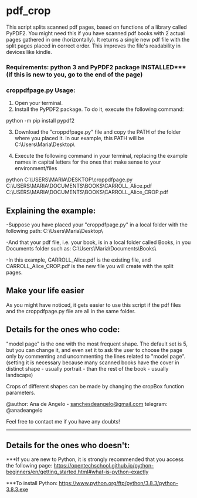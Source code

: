 # pdf_crop

This script splits scanned pdf pages, based on functions of a library called PyPDF2.
You might need this if you have scanned pdf books with 2 actual pages gathered in one (horizontally).
It returns a single new pdf file with the split pages placed in correct order.
This improves the file's readability in devices like kindle.

### Requirements: python 3 and PyPDF2 package INSTALLED*** (If this is new to you, go to the end of the page)

### croppdfpage.py Usage:
   1. Open your terminal.
   2. Install the PyPDF2 package. To do it, execute the following command:

python -m pip install pypdf2

   3. Download the "croppdfpage.py" file and copy the PATH of the folder where you placed it. In our example, this PATH will be C:\Users\Maria\Desktop\

   4. Execute the following command in your terminal, replacing the example names in capital letters for the ones that make sense to your environment/files

python C:\USERS\MARIA\DESKTOP\croppdfpage.py C:\USERS\MARIA\DOCUMENTS\BOOKS\CARROLL_Alice.pdf C:\USERS\MARIA\DOCUMENTS\BOOKS\CARROLL_Alice_CROP.pdf 

## Explaining the example:
-Suppose you have placed your "croppdfpage.py" in a local folder with the following path:
C:\Users\Maria\Desktop\

-And that your pdf file, i.e. your book, is in a local folder called Books, in you Documents folder such as:
C:\Users\Maria\Documents\Books\

-In this example, CARROLL_Alice.pdf is the existing file, and CARROLL_Alice_CROP.pdf is the new file you will create with the split pages.

## Make your life easier

As you might have noticed, it gets easier to use this script if the pdf files and the croppdfpage.py file are all in the same folder.

## Details for the ones who code:
"model page" is the one with the most frequent shape. The default set is 5, but you can change it, and even set it to ask the user to choose the page only by commenting and uncommenting the lines related to "model page". 
(setting it is necessary because many scanned books have the cover in distinct shape - usually portrait - than the rest of the book - usually landscape) 
 
Crops of different shapes can be made by changing the cropBox function parameters. 


@author: Ana de Angelo - sanchesdeangelo@gmail.com
telegram: @anadeangelo

Feel free to contact me if you have any doubts!


***
## Details for the ones who doesn't:

***If you are new to Python, it is strongly recommended that you access the following page:
https://opentechschool.github.io/python-beginners/en/getting_started.html#what-is-python-exactly

***To install Python:
https://www.python.org/ftp/python/3.8.3/python-3.8.3.exe
